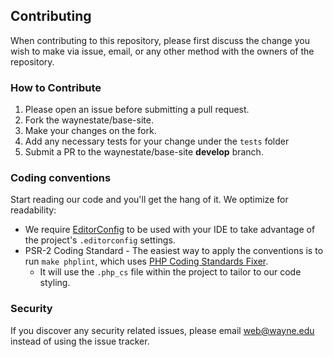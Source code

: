 ## Contributing
When contributing to this repository, please first discuss the change you wish to make via issue, email, or any other method with the owners of the repository.

### How to Contribute
1. Please open an issue before submitting a pull request.
1. Fork the waynestate/base-site.
1. Make your changes on the fork.
1. Add any necessary tests for your change under the `tests` folder
1. Submit a PR to the waynestate/base-site **develop** branch.

### Coding conventions

Start reading our code and you'll get the hang of it. We optimize for readability:

* We require [EditorConfig](http://editorconfig.org/) to be used with your IDE to take advantage of the project's `.editorconfig` settings.
* PSR-2 Coding Standard - The easiest way to apply the conventions is to run `make phplint`, which uses [PHP Coding Standards Fixer](https://github.com/FriendsOfPHP/PHP-CS-Fixer).
    * It will use the `.php_cs` file within the project to tailor to our code styling.

### Security

If you discover any security related issues, please email web@wayne.edu instead of using the issue tracker.
